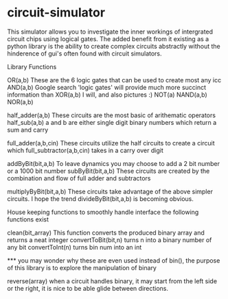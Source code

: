 # circuit-simulator

This simulator allows you to investigate the inner workings of intergrated circuit chips using logical gates.  The added benefit from it existing as a python library is the ability to create complex circuits abstractly without the hinderence of gui's often found with circuit simulators.


Library Functions


OR(a,b)     These are the 6 logic gates that can be used to create most any icc
AND(a,b)    Google search 'logic gates' will provide much more succinct information than 
XOR(a,b)    I will, and also pictures :)
NOT(a)
NAND(a,b)
NOR(a,b)

half_adder(a,b)   These circuits are the most basic of arithematic operators
half_sub(a,b)     a and b are either single digit binary numbers which return a sum and carry

full_adder(a,b,cin)       These circuits utilize the half circuits to create a circuit which
full_subtractor(a,b,cin)  takes in a carry over digit

addByBit(bit,a,b) To leave dynamics you may choose to add a 2 bit number or a 1000 bit number
subByBit(bit,a,b) These circuits are created by the combination and flow of full adder and subtractors

multiplyByBit(bit,a,b)  These circuits take advantage of the above simpler circuits.  I hope the trend
divideByBit(bit,a,b)    is becoming obvious.

House keeping functions
to smoothly handle interface the following functions exist

clean(bit_array)  This function converts the produced binary array and returns a neat integer
convertToBit(bit,n)  turns n into a binary number of any bit
convertToInt(n)   turns bin num into an int

*** you may wonder why these are even used instead of bin(), the purpose of this library is to explore the 
    manipulation of binary

reverse(array) when a circuit handles binary, it may start from the left side or the right, it is nice to be able
               glide between directions.

